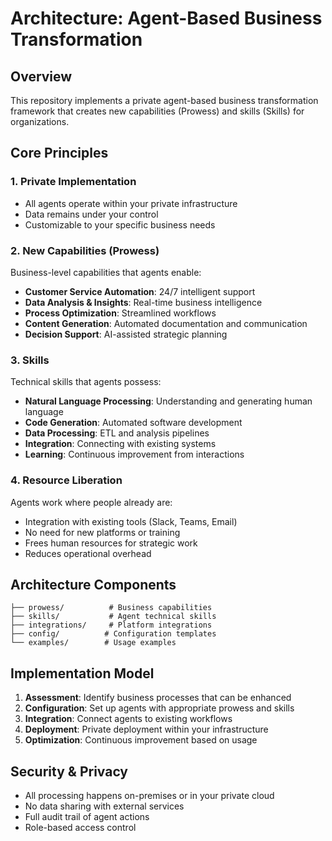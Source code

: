 # Architecture: Agent-Based Business Transformation

## Overview
This repository implements a private agent-based business transformation framework that creates new capabilities (Prowess) and skills (Skills) for organizations.

## Core Principles

### 1. Private Implementation
- All agents operate within your private infrastructure
- Data remains under your control
- Customizable to your specific business needs

### 2. New Capabilities (Prowess)
Business-level capabilities that agents enable:
- **Customer Service Automation**: 24/7 intelligent support
- **Data Analysis & Insights**: Real-time business intelligence
- **Process Optimization**: Streamlined workflows
- **Content Generation**: Automated documentation and communication
- **Decision Support**: AI-assisted strategic planning

### 3. Skills
Technical skills that agents possess:
- **Natural Language Processing**: Understanding and generating human language
- **Code Generation**: Automated software development
- **Data Processing**: ETL and analysis pipelines
- **Integration**: Connecting with existing systems
- **Learning**: Continuous improvement from interactions

### 4. Resource Liberation
Agents work where people already are:
- Integration with existing tools (Slack, Teams, Email)
- No need for new platforms or training
- Frees human resources for strategic work
- Reduces operational overhead

## Architecture Components

```
├── prowess/          # Business capabilities
├── skills/           # Agent technical skills
├── integrations/     # Platform integrations
├── config/          # Configuration templates
└── examples/        # Usage examples
```

## Implementation Model

1. **Assessment**: Identify business processes that can be enhanced
2. **Configuration**: Set up agents with appropriate prowess and skills
3. **Integration**: Connect agents to existing workflows
4. **Deployment**: Private deployment within your infrastructure
5. **Optimization**: Continuous improvement based on usage

## Security & Privacy
- All processing happens on-premises or in your private cloud
- No data sharing with external services
- Full audit trail of agent actions
- Role-based access control
